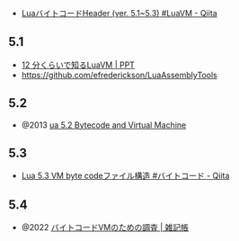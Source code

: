 - [LuaバイトコードHeader (ver. 5.1~5.3) #LuaVM - Qiita](https://qiita.com/sakurausagi/items/430b4a296a9898ff2372)

## 5.1

- [12 分くらいで知るLuaVM | PPT](https://www.slideshare.net/slideshow/12-luavm/3260834)
- https://github.com/efrederickson/LuaAssemblyTools

## 5.2

- @2013 [ua 5.2 Bytecode and Virtual Machine](http://files.catwell.info/misc/mirror/lua-5.2-bytecode-vm-dirk-laurie/lua52vm.html)

## 5.3

- [Lua 5.3 VM byte codeファイル構造 #バイトコード - Qiita](https://qiita.com/sakurausagi/items/c5755553e88eed23771c)

## 5.4

- @2022 [バイトコードVMのための調査 | 雑記帳](https://blog.miz-ar.info/2022/10/bytecode-vm/)
